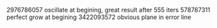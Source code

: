 2976786057 oscillate at begining, great result after 555 iters
578787311 perfect grow at begining
3422093572 obvious plane in error line
